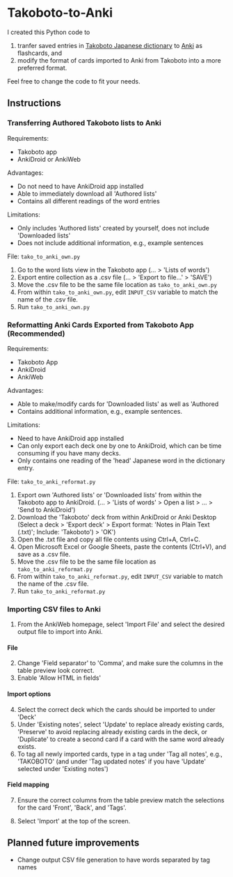 # Takoboto-to-Anki
I created this Python code to
1. tranfer saved entries in [Takoboto Japanese dictionary](https://takoboto.jp/) to [Anki](https://apps.ankiweb.net/) as flashcards, and
2. modify the format of cards imported to Anki from Takoboto into a more preferred format.

Feel free to change the code to fit your needs.

## Instructions

### Transferring Authored Takoboto lists to Anki

Requirements:
- Takoboto app
- AnkiDroid or AnkiWeb

Advantages:
- Do not need to have AnkiDroid app installed
- Able to immediately download all 'Authored lists'
- Contains all different readings of the word entries

Limitations:
- Only includes 'Authored lists' created by yourself, does not include 'Downloaded lists'
- Does not include additional information, e.g., example sentences

File: `tako_to_anki_own.py`

1. Go to the word lists view in the Takoboto app (... > 'Lists of words')
2. Export entire collection as a .csv file (... > 'Export to file...' > 'SAVE')
3. Move the .csv file to be the same file location as `tako_to_anki_own.py`
4. From within `tako_to_anki_own.py`, edit `INPUT_CSV` variable to match the name of the .csv file.
5. Run `tako_to_anki_own.py`

### Reformatting Anki Cards Exported from Takoboto App (Recommended)

Requirements:
- Takoboto App
- AnkiDroid
- AnkiWeb

Advantages:
- Able to make/modify cards for 'Downloaded lists' as well as 'Authored
- Contains additional information, e.g., example sentences.

Limitations:
- Need to have AnkiDroid app installed
- Can only export each deck one by one to AnkiDroid, which can be time consuming if you have many decks.
- Only contains one reading of the 'head' Japanese word in the dictionary entry.

File: `tako_to_anki_reformat.py`

1. Export own 'Authored lists' or 'Downloaded lists' from within the Takoboto app to AnkiDroid. (... > 'Lists of words' > Open a list > ... > 'Send to AnkiDroid')
2. Download the 'Takoboto' deck from within AnkiDroid or Anki Desktop (Select a deck > 'Export deck' > Export format: 'Notes in Plain Text (.txt)'; Include: 'Takoboto') > 'OK')
3. Open the .txt file and copy all file contents using Ctrl+A, Ctrl+C.
4. Open Microsoft Excel or Google Sheets, paste the contents (Ctrl+V), and save as a .csv file.
5. Move the .csv file to be the same file location as `tako_to_anki_reformat.py`
6. From within `tako_to_anki_reformat.py`, edit `INPUT_CSV` variable to match the name of the .csv file.
7. Run `tako_to_anki_reformat.py`

### Importing CSV files to Anki

1. From the AnkiWeb homepage, select 'Import File' and select the desired output file to import into Anki.
#### File
2. Change 'Field separator' to 'Comma', and make sure the columns in the table preview look correct.
3. Enable 'Allow HTML in fields'
#### Import options
4. Select the correct deck which the cards should be imported to under 'Deck'
5. Under 'Existing notes', select 'Update' to replace already existing cards, 'Preserve' to avoid replacing already existing cards in the deck, or 'Duplicate' to create a second card if a card with the same word already exists.
6. To tag all newly imported cards, type in a tag under 'Tag all notes', e.g., 'TAKOBOTO' (and under 'Tag updated notes' if you have 'Update' selected under 'Existing notes')
#### Field mapping
7. Ensure the correct columns from the table preview match the selections for the card 'Front', 'Back', and 'Tags'.

8. Select 'Import' at the top of the screen.



## Planned future improvements
- Change output CSV file generation to have words separated by tag names
